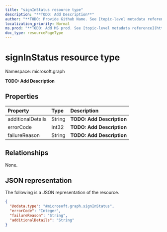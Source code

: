 ```yaml
---
title: "signInStatus resource type"
description: "**TODO: Add Description**"
author: "**TODO: Provide Github Name. See [topic-level metadata reference](https://msgo.azurewebsites.net/add/document/guidelines/metadata.html#topic-level-metadata)**"
localization_priority: Normal
ms.prod: "**TODO: Add MS prod. See [topic-level metadata reference](https://msgo.azurewebsites.net/add/document/guidelines/metadata.html#topic-level-metadata)**"
doc_type: resourcePageType
---
```


# signInStatus resource type

Namespace: microsoft.graph

**TODO: Add Description**

## Properties
|Property|Type|Description|
|:---|:---|:---|
|additionalDetails|String|**TODO: Add Description**|
|errorCode|Int32|**TODO: Add Description**|
|failureReason|String|**TODO: Add Description**|

## Relationships
None.

## JSON representation
The following is a JSON representation of the resource.
<!-- {
  "blockType": "resource",
  "@odata.type": "microsoft.graph.signInStatus"
}
-->
``` json
{
  "@odata.type": "#microsoft.graph.signInStatus",
  "errorCode": "Integer",
  "failureReason": "String",
  "additionalDetails": "String"
}
```

